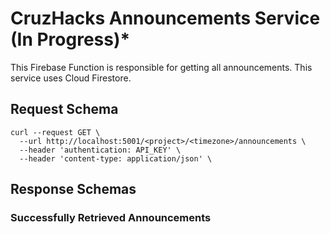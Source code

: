 # CruzHacks Announcements Service (In Progress)*

This Firebase Function is responsible for getting all announcements. This service uses Cloud Firestore.



## Request Schema

```shell
curl --request GET \
  --url http://localhost:5001/<project>/<timezone>/announcements \
  --header 'authentication: API_KEY' \
  --header 'content-type: application/json' \
```

## Response Schemas

### Successfully Retrieved Announcements

